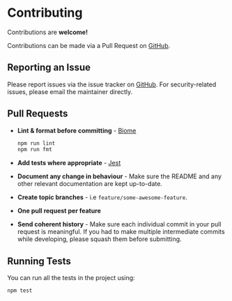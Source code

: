 # Contributing

Contributions are **welcome!**

Contributions can be made via a Pull Request on [GitHub](https://github.com/playlist-pipeline/).

## Reporting an Issue

Please report issues via the issue tracker on [GitHub](https://github.com/playlist-pipeline/). For security-related issues, please email the maintainer directly.

## Pull Requests

- **Lint & format before committing** - [Biome](https://biomejs.dev/)
  ```sh
  npm run lint
  npm run fmt
  ```

- **Add tests where appropriate** - [Jest](https://jestjs.io/)

- **Document any change in behaviour** - Make sure the README and any other relevant documentation are kept up-to-date.

- **Create topic branches** - i.e `feature/some-awesome-feature`.

- **One pull request per feature**

- **Send coherent history** - Make sure each individual commit in your pull request is meaningful. If you had to make multiple intermediate commits while developing, please squash them before submitting.

## Running Tests

You can run all the tests in the project using:

```bash
npm test
```
